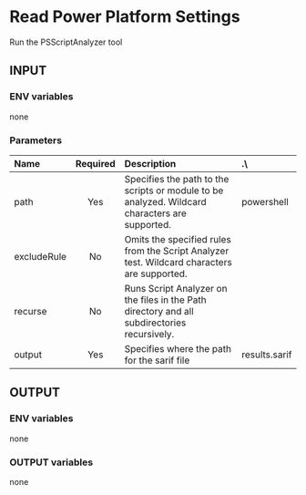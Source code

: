 # Read Power Platform Settings

Run the PSScriptAnalyzer tool

## INPUT

### ENV variables

none

### Parameters

| Name | Required | Description | .\ |
| :-- | :-: | :-- | :-- |
| path | Yes  | Specifies the path to the scripts or module to be analyzed. Wildcard characters are supported. | powershell |
| excludeRule | No | Omits the specified rules from the Script Analyzer test. Wildcard characters are supported. | |
| recurse | No | Runs Script Analyzer on the files in the Path directory and all subdirectories recursively. | |
| output | Yes | Specifies where the path for the sarif file | results.sarif |

## OUTPUT

### ENV variables

none

### OUTPUT variables

none
